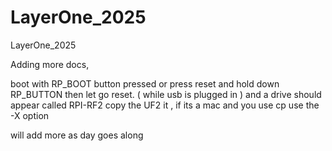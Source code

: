 # LayerOne_2025
LayerOne_2025

Adding more docs,

boot with RP_BOOT button pressed or press reset and hold down RP_BUTTON then let go reset. ( while usb is plugged in ) and a drive should appear called RPI-RF2 copy the UF2 it , if its a mac and you use cp use the -X option

will add more as day goes along

